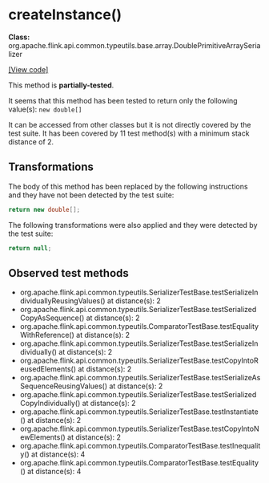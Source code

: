 # createInstance()

**Class:** org.apache.flink.api.common.typeutils.base.array.DoublePrimitiveArraySerializer

[[View code]](https://github.com/apache/flink/blob/740f711c4ec9c4b7cdefd01c9f64857c345a68a1/flink-core/src/main/java//org/apache/flink/api/common/typeutils/base/array/DoublePrimitiveArraySerializer.java#L47)

This method is **partially-tested**.

It seems that this method has been tested to return only the following value(s): `new double[]`


It can be accessed from other classes but it is not directly covered by the test suite. 
It has been covered by 11 test method(s) with a minimum stack distance of 2.

## Transformations


The body of this method has been replaced by the following instructions and they have not been detected by the test suite:

```Java
return new double[];
```

The following transformations were also applied and they were detected by the test suite:

```Java
return null;
```





## Observed test methods

* org.apache.flink.api.common.typeutils.SerializerTestBase.testSerializeIndividuallyReusingValues() at distance(s): 2
* org.apache.flink.api.common.typeutils.SerializerTestBase.testSerializedCopyAsSequence() at distance(s): 2
* org.apache.flink.api.common.typeutils.ComparatorTestBase.testEqualityWithReference() at distance(s): 2
* org.apache.flink.api.common.typeutils.SerializerTestBase.testSerializeIndividually() at distance(s): 2
* org.apache.flink.api.common.typeutils.SerializerTestBase.testCopyIntoReusedElements() at distance(s): 2
* org.apache.flink.api.common.typeutils.SerializerTestBase.testSerializeAsSequenceReusingValues() at distance(s): 2
* org.apache.flink.api.common.typeutils.SerializerTestBase.testSerializedCopyIndividually() at distance(s): 2
* org.apache.flink.api.common.typeutils.SerializerTestBase.testInstantiate() at distance(s): 2
* org.apache.flink.api.common.typeutils.SerializerTestBase.testCopyIntoNewElements() at distance(s): 2
* org.apache.flink.api.common.typeutils.ComparatorTestBase.testInequality() at distance(s): 4
* org.apache.flink.api.common.typeutils.ComparatorTestBase.testEquality() at distance(s): 4

